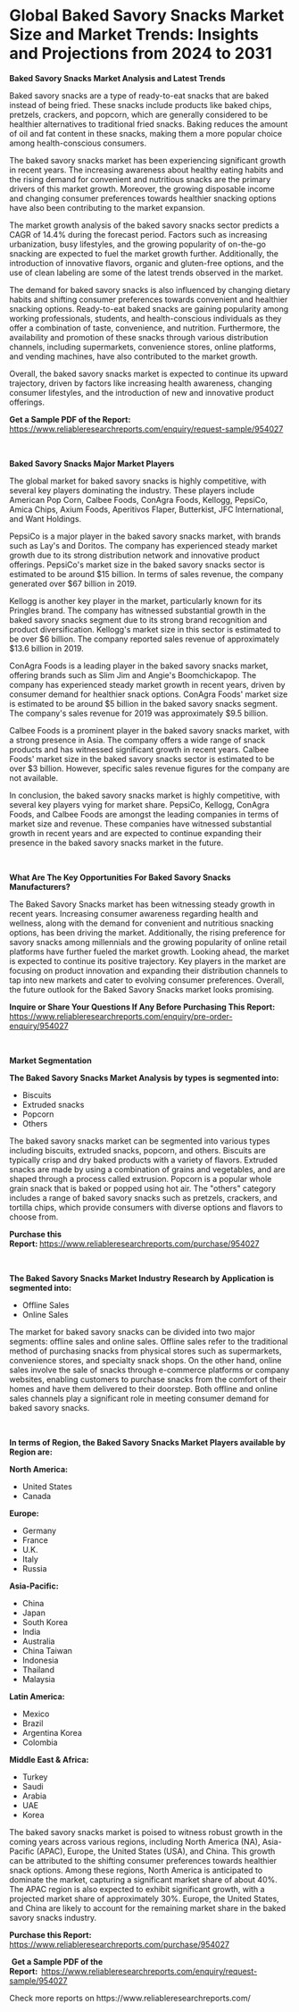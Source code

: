 <p><h1>Global Baked Savory Snacks Market Size and Market Trends: Insights and Projections from 2024 to 2031</h1></p><p><strong>Baked Savory Snacks Market Analysis and Latest Trends</strong></p>
<p><p>Baked savory snacks are a type of ready-to-eat snacks that are baked instead of being fried. These snacks include products like baked chips, pretzels, crackers, and popcorn, which are generally considered to be healthier alternatives to traditional fried snacks. Baking reduces the amount of oil and fat content in these snacks, making them a more popular choice among health-conscious consumers.</p><p>The baked savory snacks market has been experiencing significant growth in recent years. The increasing awareness about healthy eating habits and the rising demand for convenient and nutritious snacks are the primary drivers of this market growth. Moreover, the growing disposable income and changing consumer preferences towards healthier snacking options have also been contributing to the market expansion.</p><p>The market growth analysis of the baked savory snacks sector predicts a CAGR of 14.4% during the forecast period. Factors such as increasing urbanization, busy lifestyles, and the growing popularity of on-the-go snacking are expected to fuel the market growth further. Additionally, the introduction of innovative flavors, organic and gluten-free options, and the use of clean labeling are some of the latest trends observed in the market.</p><p>The demand for baked savory snacks is also influenced by changing dietary habits and shifting consumer preferences towards convenient and healthier snacking options. Ready-to-eat baked snacks are gaining popularity among working professionals, students, and health-conscious individuals as they offer a combination of taste, convenience, and nutrition. Furthermore, the availability and promotion of these snacks through various distribution channels, including supermarkets, convenience stores, online platforms, and vending machines, have also contributed to the market growth.</p><p>Overall, the baked savory snacks market is expected to continue its upward trajectory, driven by factors like increasing health awareness, changing consumer lifestyles, and the introduction of new and innovative product offerings.</p></p>
<p><strong>Get a Sample PDF of the Report:&nbsp;</strong> <a href="https://www.reliableresearchreports.com/enquiry/request-sample/954027">https://www.reliableresearchreports.com/enquiry/request-sample/954027</a></p>
<p>&nbsp;</p>
<p><strong>Baked Savory Snacks Major Market Players</strong></p>
<p><p>The global market for baked savory snacks is highly competitive, with several key players dominating the industry. These players include American Pop Corn, Calbee Foods, ConAgra Foods, Kellogg, PepsiCo, Amica Chips, Axium Foods, Aperitivos Flaper, Butterkist, JFC International, and Want Holdings.</p><p>PepsiCo is a major player in the baked savory snacks market, with brands such as Lay's and Doritos. The company has experienced steady market growth due to its strong distribution network and innovative product offerings. PepsiCo's market size in the baked savory snacks sector is estimated to be around $15 billion. In terms of sales revenue, the company generated over $67 billion in 2019.</p><p>Kellogg is another key player in the market, particularly known for its Pringles brand. The company has witnessed substantial growth in the baked savory snacks segment due to its strong brand recognition and product diversification. Kellogg's market size in this sector is estimated to be over $6 billion. The company reported sales revenue of approximately $13.6 billion in 2019.</p><p>ConAgra Foods is a leading player in the baked savory snacks market, offering brands such as Slim Jim and Angie's Boomchickapop. The company has experienced steady market growth in recent years, driven by consumer demand for healthier snack options. ConAgra Foods' market size is estimated to be around $5 billion in the baked savory snacks segment. The company's sales revenue for 2019 was approximately $9.5 billion.</p><p>Calbee Foods is a prominent player in the baked savory snacks market, with a strong presence in Asia. The company offers a wide range of snack products and has witnessed significant growth in recent years. Calbee Foods' market size in the baked savory snacks sector is estimated to be over $3 billion. However, specific sales revenue figures for the company are not available.</p><p>In conclusion, the baked savory snacks market is highly competitive, with several key players vying for market share. PepsiCo, Kellogg, ConAgra Foods, and Calbee Foods are amongst the leading companies in terms of market size and revenue. These companies have witnessed substantial growth in recent years and are expected to continue expanding their presence in the baked savory snacks market in the future.</p></p>
<p>&nbsp;</p>
<p><strong>What Are The Key Opportunities For Baked Savory Snacks Manufacturers?</strong></p>
<p><p>The Baked Savory Snacks market has been witnessing steady growth in recent years. Increasing consumer awareness regarding health and wellness, along with the demand for convenient and nutritious snacking options, has been driving the market. Additionally, the rising preference for savory snacks among millennials and the growing popularity of online retail platforms have further fueled the market growth. Looking ahead, the market is expected to continue its positive trajectory. Key players in the market are focusing on product innovation and expanding their distribution channels to tap into new markets and cater to evolving consumer preferences. Overall, the future outlook for the Baked Savory Snacks market looks promising.</p></p>
<p><strong>Inquire or Share Your Questions If Any Before Purchasing This Report:</strong> <a href="https://www.reliableresearchreports.com/enquiry/pre-order-enquiry/954027">https://www.reliableresearchreports.com/enquiry/pre-order-enquiry/954027</a></p>
<p>&nbsp;</p>
<p><strong>Market Segmentation</strong></p>
<p><strong>The Baked Savory Snacks Market Analysis by types is segmented into:</strong></p>
<p><ul><li>Biscuits</li><li>Extruded snacks</li><li>Popcorn</li><li>Others</li></ul></p>
<p><p>The baked savory snacks market can be segmented into various types including biscuits, extruded snacks, popcorn, and others. Biscuits are typically crisp and dry baked products with a variety of flavors. Extruded snacks are made by using a combination of grains and vegetables, and are shaped through a process called extrusion. Popcorn is a popular whole grain snack that is baked or popped using hot air. The "others" category includes a range of baked savory snacks such as pretzels, crackers, and tortilla chips, which provide consumers with diverse options and flavors to choose from.</p></p>
<p><strong>Purchase this Report:&nbsp;</strong><a href="https://www.reliableresearchreports.com/purchase/954027">https://www.reliableresearchreports.com/purchase/954027</a></p>
<p>&nbsp;</p>
<p><strong>The Baked Savory Snacks Market Industry Research by Application is segmented into:</strong></p>
<p><ul><li>Offline Sales</li><li>Online Sales</li></ul></p>
<p><p>The market for baked savory snacks can be divided into two major segments: offline sales and online sales. Offline sales refer to the traditional method of purchasing snacks from physical stores such as supermarkets, convenience stores, and specialty snack shops. On the other hand, online sales involve the sale of snacks through e-commerce platforms or company websites, enabling customers to purchase snacks from the comfort of their homes and have them delivered to their doorstep. Both offline and online sales channels play a significant role in meeting consumer demand for baked savory snacks.</p></p>
<p>&nbsp;</p>
<p><strong>In terms of Region, the Baked Savory Snacks Market Players available by Region are:</strong></p>
<p>
    <p> <strong> North America: </strong>
        <ul>
            <li>United States</li>
            <li>Canada</li>
        </ul>
        </p> 
    <p> <strong> Europe: </strong>
        <ul>
            <li>Germany</li>
            <li>France</li>
            <li>U.K.</li>
            <li>Italy</li>
            <li>Russia</li>
        </ul>
        </p> 
    <p> <strong> Asia-Pacific: </strong>
        <ul>
            <li>China</li>
            <li>Japan</li>
            <li>South Korea</li>
            <li>India</li>
            <li>Australia</li>
            <li>China Taiwan</li>
            <li>Indonesia</li>
            <li>Thailand</li>
            <li>Malaysia</li>
        </ul>
        </p> 
    <p> <strong> Latin America: </strong>
        <ul>
            <li>Mexico</li>
            <li>Brazil</li>
            <li>Argentina Korea</li>
            <li>Colombia</li>
        </ul>
        </p> 
    <p> <strong> Middle East & Africa: </strong>
        <ul>
            <li>Turkey</li>
            <li>Saudi</li>
            <li>Arabia</li>
            <li>UAE</li>
            <li>Korea</li>
        </ul>
    </p>
    </p>
<p><p>The baked savory snacks market is poised to witness robust growth in the coming years across various regions, including North America (NA), Asia-Pacific (APAC), Europe, the United States (USA), and China. This growth can be attributed to the shifting consumer preferences towards healthier snack options. Among these regions, North America is anticipated to dominate the market, capturing a significant market share of about 40%. The APAC region is also expected to exhibit significant growth, with a projected market share of approximately 30%. Europe, the United States, and China are likely to account for the remaining market share in the baked savory snacks industry.</p></p>
<p><strong>Purchase this Report: </strong><a href="https://www.reliableresearchreports.com/purchase/954027">https://www.reliableresearchreports.com/purchase/954027</a></p>
<p>&nbsp;<strong>Get a Sample PDF of the Report:&nbsp;&nbsp;</strong><a href="https://www.reliableresearchreports.com/enquiry/request-sample/954027">https://www.reliableresearchreports.com/enquiry/request-sample/954027</a></p>
<p><strong></strong></p>
<p>Check more reports on https://www.reliableresearchreports.com/</p>